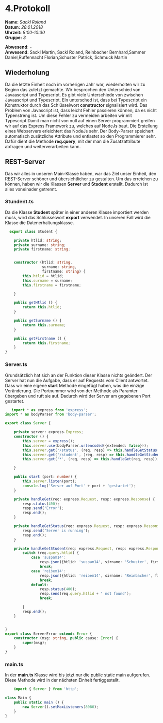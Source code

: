 # 4.Protokoll  
  
  **Name**:  *Sackl Roland*  
  **Datum:** *28.01.2018*  
  **Uhrzeit:** *8:00-10:30*  
  **Gruppe:** *3*  
  
  **Abwesend:** -  
  **Anwesend:**   Sackl Martin, Sackl Roland, Reinbacher Bernhard,Sammer Daniel,Ruffennacht Florian,Schuster Patrick, Schmuck Martin  
  

## Wiederholung  
Da die letzte Einheit noch im vorherigen Jahr war, wiederholten wir zu Beginn das zuletzt gemachte. Wir besprochen den Unterschied von Javaascript und Typescript. Es gibt viele Unterschiede von zwischen Javaascript und Typescript. EIn untersched ist, dass bei Typescript ein Konstruktor durch das Schlüsselwort **constructor** signalisiert wird. Das Problem von Javascript ist, dass leicht Fehler passieren können, da es nicht Typenstreng ist. Um diese Fehler zu vermeiden arbeiten wir mit Typescript.Damit man nicht von null auf einen Server programmiert greifen wir auf das Express Framework zu, welches auf NodeJs baut. Die Erstellung eines Webservers erleichtert das NodeJs sehr. Der Body-Parser speichert automatisch zusätzliche Attribute und entlastet so den Programmierer sehr. Dafür dient die Methode **req.query**, mit der man die Zusatzattribute abfragen und weiterverarbeiten kann.  


## REST-Server  
Das wir alles in unseren Main-Klasse haben, war das Ziel unser Einheit, den REST-Server schöner und übersichtlicher zu gestalten. Um das erreichen zu können, haben wir die Klassen **Server** und **Student** erstellt. Dadurch ist alles voneinader getrennt.  

### Stundent.ts  
Da die Klasse **Student** später in einer anderen Klasse importiert werden muss, wird das Schlüsselwort **export** verwendet. In unseren Fall wird die Klasse die Datenerhaltungsklasse. 
```typescript  
  export class Student {

    private htlid: string;
    private surname: string;
    private firstname: string;


    constructor (htlid: string,
                 surname: string,
                 firstname: string) {
        this.htlid = htlid;
        this.surname = surname;
        this.firstname = firstname;

    }

    public getHtlid () {
        return this.htlid;
    }

    public getSurname () {
        return this.surname;
    }

    public getFirstname () {
        return this.firstname;
    }
}
```  

  
### Server.ts  
Grundsätzlich hat sich an der Funktion dieser Klasse nichts geändert. Der Server hat nun die Aufgabe, dass er auf Requests vom Client antwortet. Dass wir eine eigene **start** Methode eingefügt haben, was die einzige Veränderung. Die Portnummer wird von der Methode als Paramter übergeben und ruft sie auf. Dadurch wird der Server am gegebenen Port gestartet.  
```typescript  
   import * as express from 'express';
import * as bodyParser from 'body-parser';

export class Server {

    private server: express.Express;
    constructor () {
        this.server = express();
        this.server.use(bodyParser.urlencoded({extended: false}));
        this.server.get('/status', (req, resp) => this.handleGetStatus(req, resp));
        this.server.get('/student', (req, resp) => this.handleGetStudent(req, resp));
        this.server.get('*', (req, resp) => this.handleGet(req, resp));

    }

    public start (port: number) {
        this.server.listen(port);
        console.log('Server auf Port' + port + 'gestartet');
    }

    private handleGet(req: express.Request, resp: express.Response) {
        resp.status(400);
        resp.send('Error');
        resp.end();
    }

    private handleGetStatus(req: express.Request, resp: express.Response) {
        resp.send('Server is running');
        resp.end();
    }

    private handleGetStudent(req: express.Request, resp: express.Response) {
        switch (req.query.htlid) {
            case 'suspam14':
                resp.json({htlid: 'suspam14', sirname: 'Schuster', firstname: 'Patrick'});
                break;
            case 'reibem14':
                resp.json({htlid: 'reibem14', sirname: 'Reinbacher', firstname: 'Bernhard'});
                break;
            default:
                resp.status(400);
                resp.send(req.query.htlid + ' not found');
                break;

        }
        resp.end();
    }


}
export class ServerError extends Error {
    constructor (msg: string, public cause: Error) {
        super(msg);
    }
}
```  
### main.ts    
In der **main.ts** Klasse wird bis jetzt nur die public static main aufgerufen. Diese Methode wird in der nächsten Einheit fertiggestellt.  
```typescript  
    import { Server } from 'http';

class Main {
    public static main () {
        new Server().setMaxListeners(8080);
    }
}

```
